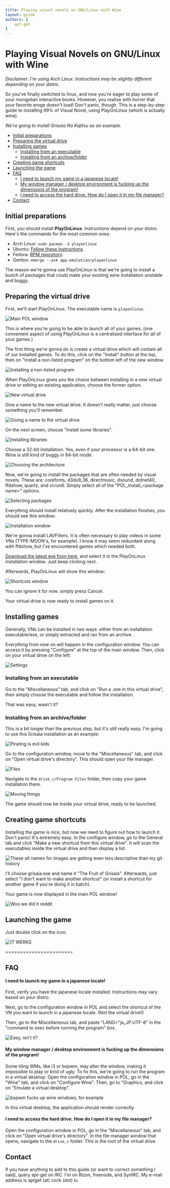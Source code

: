```yaml
---
title: Playing visual novels on GNU/Linux with Wine
layout: guide
authors: [
	apt-get
]
---
```


# Playing Visual Novels on GNU/Linux with Wine

*Disclaimer: I'm using Arch Linux. Instructions may be slightly different depending on your distro.*

So you've finally switched to linux, and now you're eager to play some of your mongolian interactive books. However, you realise with horror that your favorite eroge doesn't load! Don't panic, though. This is a step-by-step guide to installing 99% of Visual Novel, using PlayOnLinux (which is actually wine).

*We're going to install Grisaia No Kajitsu as an example.*

  - [Initial preparations](#section-id-9)
  - [Preparing the virtual drive](#section-id-21)
  - [Installing games](#section-id-69)
    - [Installing from an executable](#section-id-77)
    - [Installing from an archive/folder](#section-id-83)
  - [Creating game shortcuts](#section-id-99)
  - [Launching the game](#section-id-111)
  - [FAQ](#section-id-119)
      - [I need to launch my game in a japanese locale!](#section-id-121)
      - [My window manager / desktop environment is fucking up the dimensions of the program!](#section-id-132)
      - [I need to access the hard drive. How do I open it in my file manager?](#section-id-147)
  - [Contact](#section-id-151)
 
<div id='section-id-9'/>

## Initial preparations

First, you should install **PlayOnLinux**. Instructions depend on your distro. Here's the commands for the most common ones:

- Arch Linux: `sudo pacman -S playonlinux`
- Ubuntu: [Follow these instructions](https://help.ubuntu.com/community/PlayOnLinux).
- Fedora: [RPM repository](http://rpm.playonlinux.com/).
- Gentoo: `emerge --ask app-emulation/playonlinux`

The reason we're gonna use PlayOnLinux is that we're going to install a bunch of packages that could make your existing wine installation unstable and buggy.


<div id='section-id-21'/>

## Preparing the virtual drive

First, we'll start PlayOnLinux. The executable name is `playonlinux`.

![Main POL window](https://d2.maxfile.ro/ilvfbusrir.png)

This is where you're going to be able to launch all of your games. (one convenient aspect of using PlayOnLinux is a centralized interface for all of your games.)

The first thing we're gonna do is create a virtual drive which will contain all of our installed games. To do this, click on the "Install" button at the top, then on "Install a non-listed program" on the bottom left of the new window.

![Installing a non-listed program](https://d2.maxfile.ro/mctgyxklrp.png)

When PlayOnLinux gives you the choice between installing in a new virtual drive or editing an existing application, choose the former option.

![New virtual drive](http://comfy.moe/lfocuj.png)

Give a name to the new virtual drive. It doesn't really matter, just choose something you'll remember.

![Giving a name to the virtual drive](http://cdn.che.moe/jzlfko.png)

On the next screen, choose "Install some libraries".

![Installing libraries](https://sugoi.vidyagam.es/qt/2eiAQ9L.png)

Choose a 32-bit installation. Yes, even if your processor is a 64-bit one. Wine is still kind of buggy in 64-bit mode.

![Choosing the architecture](https://a.cocaine.ninja/iwkdji.png)

Now, we're going to install the packages that are often needed by visual novels. These are: corefonts, d3dx9\_36, directmusic, dsound, dotnet40, ffdshow, quartz, and vcrun6. Simply select all of the "POL\_Install\_\<package name\>" options.

![Selecting packages](http://gateway.glop.me/ipfs/QmbJCiyfBzh58ggcGmfKy5WvTxwEke29pPaKPQuPHiwahp/icTfp0.png)

Everything should install relatively quickly. After the installation finishes, you should see this window:

![Installation window](https://u.aww.moe/m7vsm0.png)

We're gonna install LAVFilters. It is often necessary to play videos in some VNs (TYPE-MOON's, for example). I know it may seem redundant along with ffdshow, but I've encountered games which needed both.

[Download the latest exe from here](https://github.com/Nevcairiel/LAVFilters/releases), and select it in the PlayOnLinux installation window. Just keep clicking next.

Afterwards, PlayOnLinux will show this window:

![Shortcuts window](https://a.cocaine.ninja/fybitj.png)

You can ignore it for now. simply press Cancel.

Your virtual drive is now ready to install games on it.

<div id='section-id-69'/>

## Installing games

Generally, VNs can be installed in two ways: either from an installation executable/exe, or simply extracted and ran from an archive.

Everything from now on will happen in the configuration window. You can access it by pressing "Configure" at the top of the main window. Then, click on your virtual drive on the left:

![Settings](https://r.kyaa.sg/kekcfc.png)

<div id='section-id-77'/>

### Installing from an executable

Go to the "Miscellaneous" tab, and click on "Run a .exe in this virtual drive", then simply choose the executable and follow the installation.

That was easy, wasn't it?

<div id='section-id-83'/>

### Installing from an archive/folder

This is a bit longer than the previous step, but it's still really easy. I'm going to use this Grisaia installation as an example:

![Pirating is evil kids](https://a.cuntflaps.me/ptmulwl.png)

Go to the configuration window, move to the "Miscellaneous" tab, and click on "Open virtual drive's directory". This should open your file manager.

![Files](http://cdn.che.moe/mdrtor.png)

Navigate to the `drive_c/Program Files` folder, then copy your game installation there.

![Moving things](https://sugoi.vidyagam.es/qt/mrMDnfr.png)

The game should now be inside your virtual drive, ready to be launched.

<div id='section-id-99'/>

## Creating game shortcuts

Installing the game is nice, but now we need to figure out how to launch it. Don't panic! It's extremely easy. In the configure window, go to the General tab and click "Make a new shortcut from this virtual drive". It will scan the executables inside the virtual drive and then display a list.

![These alt names for images are getting even less descriptive than my git history](https://sugoi.vidyagam.es/qt/wvqzXIV.png)

I'll choose grisaia.exe and name it "The Fruit of Grisaia". Afterwards, just select "I don't want to make another shortcut" (or install a shortcut for another game if you're doing it in batch).

Your game is now displayed in the main POL window!

![Woo we did it reddit](https://a.cocaine.ninja/bhvlxm.png)

<div id='section-id-111'/>

## Launching the game

Just double click on the icon.

![IT WERKS](https://a.desu.sh/vpbzsr.png)

=======================

<div id='section-id-119'/>

## FAQ

<div id='section-id-121'/>

#### I need to launch my game in a japanese locale!

First, verify you have the japanese locale installed. Instructions may vary based on your distro.

Next, go to the configuration window in POL and select the shortcut of the VN you want to launch in a japanese locale. (Not the virtual drive!)

Then, go to the Miscellaneous tab, and paste "LANG="ja\_JP.UTF-8" in the "command to exec before running the program" box.

![Easy, isn't it?](http://comfy.moe/xzrrzi.png)


<div id='section-id-132'/>

#### My window manager / desktop environment is fucking up the dimensions of the program!

Some tiling WMs, like i3 or bspwm, may alter the window, making it impossible to play or kind of ugly. To fix this, we're going to run the program in a virtual desktop. Open the configuration window in POL, go in the "Wine" tab, and click on "Configure Wine". Then, go to "Graphics, and click on "Emulate a virtual desktop".

![bspwm fucks up wine windows, for example](https://a.cocaine.ninja/vevrcs.png)

In this virtual desktop, the application should render correctly.

<div id='section-id-147'/>

#### I need to access the hard drive. How do I open it in my file manager?

Open the configuration window in POL, go in the "Miscellaneous" tab, and click on "Open virtual drive's directory". In the file manager window that opens, navigate to the `drive_c` folder. This is the root of the virtual drive.

<div id='section-id-151'/>

## Contact

If you have anything to add to this guide (or want to correct something I said), query apt-get on IRC. I'm on Rizon, freenode, and SynIRC. My e-mail address is aptget (at) cock (dot) lu.
